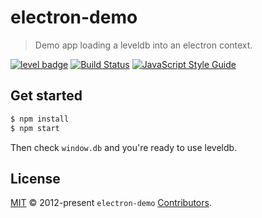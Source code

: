 # electron-demo

> Demo app loading a leveldb into an electron context.

[![level badge][level-badge]](https://github.com/level/awesome)
[![Build Status](https://img.shields.io/travis/Level/electron-demo.svg?branch=master)](http://travis-ci.org/Level/electron-demo)
[![JavaScript Style Guide](https://img.shields.io/badge/code_style-standard-brightgreen.svg)](https://standardjs.com)

## Get started

```bash
$ npm install
$ npm start
```

Then check `window.db` and you're ready to use leveldb.

## License

[MIT](./LICENSE.md) © 2012-present `electron-demo` [Contributors](./CONTRIBUTORS.md).

[level-badge]: http://leveldb.org/img/badge.svg
